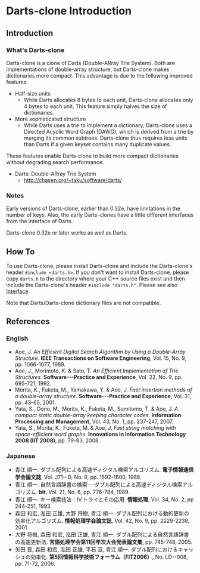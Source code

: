 # Darts-clone Introduction

## Introduction

### What's Darts-clone

Darts-clone is a clone of Darts (Double-ARray Trie System). Both are implementations of double-array structure, but Darts-clone makes dictionaries more compact. This advantage is due to the following improved features.

* Half-size units
  * While Darts allocates 8 bytes to each unit, Darts-clone allocates only 4 bytes to each unit. This feature simply halves the size of dictionaries.
* More sophisticated structure
  * While Darts uses a trie to implement a dictionary, Darts-clone uses a Directed Acyclic Word Graph (DAWG), which is derived from a trie by merging its common subtrees. Darts-clone thus requires less units than Darts if a given keyset contains many duplicate values.

These features enable Darts-clone to build more compact dictionaries without degrading search performance.

* Darts: Double-ARray Trie System
  * http://chasen.org/~taku/software/darts/

### Notes

Early versions of Darts-clone, earlier than 0.32e, have limitations in the number of keys. Also, the early Darts-clones have a little different interfaces from the interface of Darts.

Darts-clone 0.32e or later works as well as Darts.

## How To

To use Darts-clone, please install Darts-clone and include the Darts-clone's header `#include <darts.h>`. If you don't want to install Darts-clone, please copy `darts.h` to the directory where your C++ source files exist and then include the Darts-clone's header `#include "darts.h"`. Please see also [Interface](https://github.com/s-yata/darts-clone/blob/master/doc/en/Interface.md).

Note that Darts/Darts-clone dictionary files are not compatible.

## References

### English

* Aoe, J. _An Efficient Digital Search Algorithm by Using a Double-Array Structure_. **IEEE Transactions on Software Engineering**, Vol. 15, No. 9, pp. 1066-1077, 1989.
* Aoe, J., Morimoto, K. & Sato, T. _An Efficient Implementation of Trie Structures_. **Software---Practice and Experience**, Vol. 22, No. 9, pp. 695-721, 1992.
* Morita, K., Fuketa, M., Yamakawa, Y. & Aoe, J. _Fast insertion methods of a double-array structure_. **Software---Practice and Experience**, Vol. 31, pp. 43-65, 2001.
* Yata, S., Oono, M., Morita, K., Fuketa, M., Sumitomo, T. & Aoe, J. _A compact static double-array keeping character codes_. **Information Processing and Management**, Vol. 43, No. 1, pp. 237-247, 2007.
* Yata, S., Morita, K., Fuketa, M. & Aoe, J. _Fast string matching with space-efficient word graphs_. **Innovations in Information Technology 2008 (IIT 2008)**, pp. 79-83, 2008.

### Japanese

* 青江 順一. ダブル配列による高速ディジタル検索アルゴリズム. **電子情報通信学会論文誌**, Vol. J71--D, No. 9, pp. 1592-1600, 1988.
* 青江 順一. 自然言語辞書の検索---ダブル配列による高速ディジタル検索アルゴリズム. **bit**, Vol. 21, No. 6, pp. 776-784, 1989.
* 青江 順一. キー検索技法：IV.トライとその応用. **情報処理**, Vol. 34, No. 2, pp 244-251, 1993.
* 森田 和宏, 泓田 正雄, 大野 将樹, 青江 順一. ダブル配列における動的更新の効率化アルゴリズム. **情報処理学会論文誌**, Vol. 42, No. 9, pp. 2229-2238, 2001.
* 大野 将樹, 森田 和宏, 泓田 正雄, 青江 順一. ダブル配列による自然言語辞書の高速更新法. **言語処理学会第11回年次大会発表論文集**, pp. 745-748, 2005.
* 矢田 晋, 森田 和宏, 泓田 正雄, 平石 亘, 青江 順一. ダブル配列におけるキャッシュの効率化. **第5回情報科学技術フォーラム（FIT2006）**, No. LD--008, pp. 71-72, 2006.
